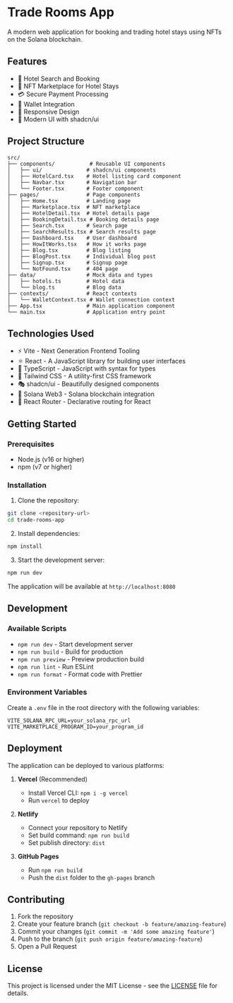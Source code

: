 # Trade Rooms App

A modern web application for booking and trading hotel stays using NFTs on the Solana blockchain.

## Features

- 🏨 Hotel Search and Booking
- 🎫 NFT Marketplace for Hotel Stays
- 💳 Secure Payment Processing
- 🔐 Wallet Integration
- 📱 Responsive Design
- 🎨 Modern UI with shadcn/ui

## Project Structure

```
src/
├── components/           # Reusable UI components
│   ├── ui/              # shadcn/ui components
│   ├── HotelCard.tsx    # Hotel listing card component
│   ├── Navbar.tsx       # Navigation bar
│   └── Footer.tsx       # Footer component
├── pages/               # Page components
│   ├── Home.tsx         # Landing page
│   ├── Marketplace.tsx  # NFT marketplace
│   ├── HotelDetail.tsx  # Hotel details page
│   ├── BookingDetail.tsx # Booking details page
│   ├── Search.tsx       # Search page
│   ├── SearchResults.tsx # Search results page
│   ├── Dashboard.tsx    # User dashboard
│   ├── HowItWorks.tsx   # How it works page
│   ├── Blog.tsx         # Blog listing
│   ├── BlogPost.tsx     # Individual blog post
│   ├── Signup.tsx       # Signup page
│   └── NotFound.tsx     # 404 page
├── data/                # Mock data and types
│   ├── hotels.ts        # Hotel data
│   └── blog.ts          # Blog data
├── contexts/            # React contexts
│   └── WalletContext.tsx # Wallet connection context
├── App.tsx              # Main application component
└── main.tsx             # Application entry point
```

## Technologies Used

- ⚡ Vite - Next Generation Frontend Tooling
- ⚛️ React - A JavaScript library for building user interfaces
- 📘 TypeScript - JavaScript with syntax for types
- 🎨 Tailwind CSS - A utility-first CSS framework
- 🎭 shadcn/ui - Beautifully designed components
- 🔗 Solana Web3 - Solana blockchain integration
- 📱 React Router - Declarative routing for React

## Getting Started

### Prerequisites

- Node.js (v16 or higher)
- npm (v7 or higher)

### Installation

1. Clone the repository:
```bash
git clone <repository-url>
cd trade-rooms-app
```

2. Install dependencies:
```bash
npm install
```

3. Start the development server:
```bash
npm run dev
```

The application will be available at `http://localhost:8080`

## Development

### Available Scripts

- `npm run dev` - Start development server
- `npm run build` - Build for production
- `npm run preview` - Preview production build
- `npm run lint` - Run ESLint
- `npm run format` - Format code with Prettier

### Environment Variables

Create a `.env` file in the root directory with the following variables:

```env
VITE_SOLANA_RPC_URL=your_solana_rpc_url
VITE_MARKETPLACE_PROGRAM_ID=your_program_id
```

## Deployment

The application can be deployed to various platforms:

1. **Vercel** (Recommended)
   - Install Vercel CLI: `npm i -g vercel`
   - Run `vercel` to deploy

2. **Netlify**
   - Connect your repository to Netlify
   - Set build command: `npm run build`
   - Set publish directory: `dist`

3. **GitHub Pages**
   - Run `npm run build`
   - Push the `dist` folder to the `gh-pages` branch

## Contributing

1. Fork the repository
2. Create your feature branch (`git checkout -b feature/amazing-feature`)
3. Commit your changes (`git commit -m 'Add some amazing feature'`)
4. Push to the branch (`git push origin feature/amazing-feature`)
5. Open a Pull Request

## License

This project is licensed under the MIT License - see the [LICENSE](LICENSE) file for details.

